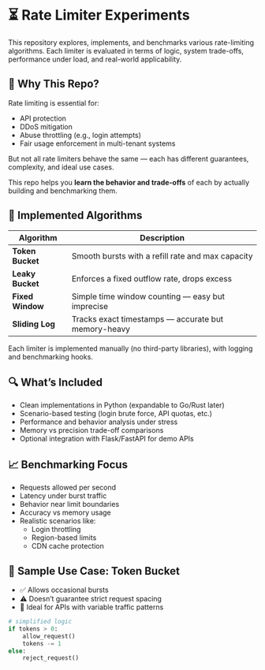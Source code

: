 # ⏳ Rate Limiter Experiments

This repository explores, implements, and benchmarks various rate-limiting algorithms. Each limiter is evaluated in terms of logic, system trade-offs, performance under load, and real-world applicability.

## 🧠 Why This Repo?

Rate limiting is essential for:
- API protection
- DDoS mitigation
- Abuse throttling (e.g., login attempts)
- Fair usage enforcement in multi-tenant systems

But not all rate limiters behave the same — each has different guarantees, complexity, and ideal use cases.

This repo helps you **learn the behavior and trade-offs** of each by actually building and benchmarking them.

## 🚀 Implemented Algorithms

| Algorithm | Description |
|----------|-------------|
| **Token Bucket** | Smooth bursts with a refill rate and max capacity |
| **Leaky Bucket** | Enforces a fixed outflow rate, drops excess |
| **Fixed Window** | Simple time window counting — easy but imprecise |
| **Sliding Log** | Tracks exact timestamps — accurate but memory-heavy |

Each limiter is implemented manually (no third-party libraries), with logging and benchmarking hooks.

## 🔍 What’s Included

- Clean implementations in Python (expandable to Go/Rust later)
- Scenario-based testing (login brute force, API quotas, etc.)
- Performance and behavior analysis under stress
- Memory vs precision trade-off comparisons
- Optional integration with Flask/FastAPI for demo APIs

## 📈 Benchmarking Focus

- Requests allowed per second
- Latency under burst traffic
- Behavior near limit boundaries
- Accuracy vs memory usage
- Realistic scenarios like:
  - Login throttling
  - Region-based limits
  - CDN cache protection

## 🧪 Sample Use Case: Token Bucket

- ✅ Allows occasional bursts
- ⚠️ Doesn’t guarantee strict request spacing
- 🧰 Ideal for APIs with variable traffic patterns

```python
# simplified logic
if tokens > 0:
    allow_request()
    tokens -= 1
else:
    reject_request()
